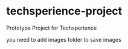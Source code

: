 # techsperience-project
Prototype Project for Techsperience

you need to add images folder to save images 
